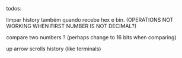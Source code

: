 todos:

limpar history também quando recebe hex e bin. (OPERATIONS NOT WORKING WHEN FIRST NUMBER IS NOT DECIMAL?)

compare two numbers ? (perhaps change to 16 bits when comparing)

up arrow scrolls history (like terminals)
